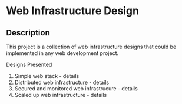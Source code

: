 # Web Infrastructure Design
## Description
This project is a collection of web infrastructure designs that could be implemented in any web development project.

Designs Presented
1. Simple web stack - details
2. Distributed web infrastructure - details
3. Secured and monitored web infrastrucure - details
4. Scaled up web infrastructure - details
